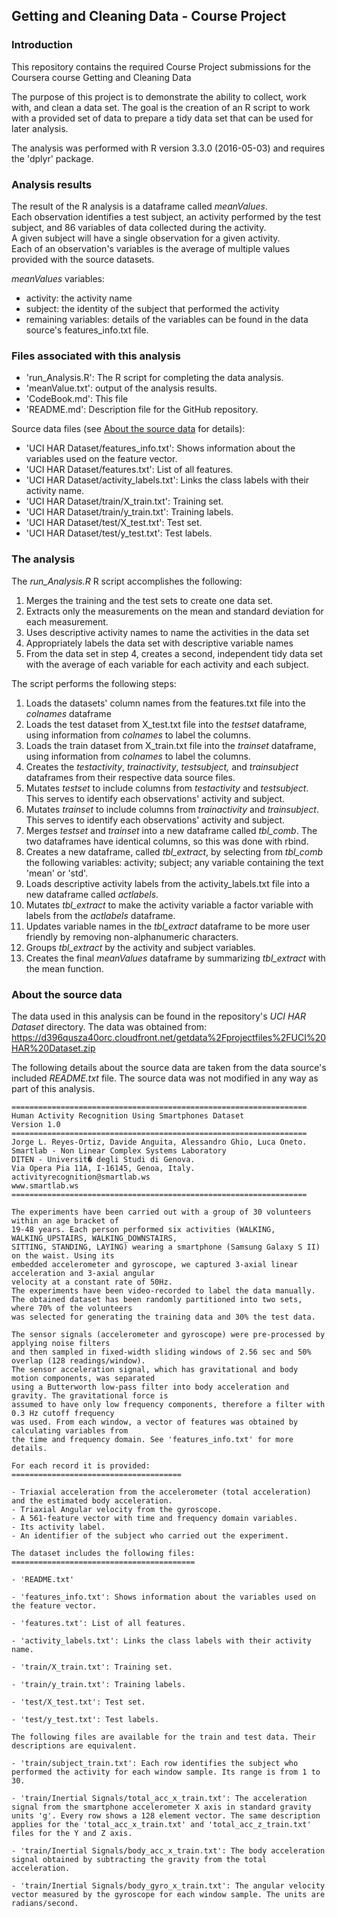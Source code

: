 ## Getting and Cleaning Data - Course Project ##

### Introduction ###

This repository contains the required Course Project submissions for the Coursera course Getting and Cleaning Data

The purpose of this project is to demonstrate the ability to collect, work with, and clean a data set.
The goal is the creation of an R script to work with a provided set of data to prepare a tidy data set that can be used for later analysis.

The analysis was performed with R version 3.3.0 (2016-05-03) and requires the 'dplyr' package.

### Analysis results ###
The result of the R analysis is a dataframe called *meanValues*.  
Each observation identifies a test subject, an activity performed by the test subject, and 86 variables of data collected during the activity.  
A given subject will have a single observation for a given activity.  
Each of an observation's variables is the average of multiple values provided with the source datasets.

*meanValues* variables:
* activity: the activity name
* subject: the identity of the subject that performed the activity
* remaining variables: details of the variables can be found in the data source's features_info.txt file.

### Files associated with this analysis ###

* 'run_Analysis.R': The R script for completing the data analysis.
* 'meanValue.txt': output of the analysis results.
*	'CodeBook.md': This file
*	'README.md': Description file for the GitHub repository.

Source data files (see [About the source data](#about-the-source-data) for details):
* 'UCI HAR Dataset/features_info.txt': Shows information about the variables used on the feature vector.
* 'UCI HAR Dataset/features.txt': List of all features.
* 'UCI HAR Dataset/activity_labels.txt': Links the class labels with their activity name.
* 'UCI HAR Dataset/train/X_train.txt': Training set.
* 'UCI HAR Dataset/train/y_train.txt': Training labels.
* 'UCI HAR Dataset/test/X_test.txt': Test set.
* 'UCI HAR Dataset/test/y_test.txt': Test labels.

### The analysis ###
The *run_Analysis.R* R script accomplishes the following:

1. Merges the training and the test sets to create one data set.
2. Extracts only the measurements on the mean and standard deviation for each measurement.
3. Uses descriptive activity names to name the activities in the data set
4. Appropriately labels the data set with descriptive variable names
5. From the data set in step 4, creates a second, independent tidy data set with the average of each variable for each activity and each subject.

The script performs the following steps:

1. Loads the datasets' column names from the features.txt file into the *colnames* dataframe
2. Loads the test dataset from X_test.txt file into the *testset* dataframe, using information from *colnames* to label the columns.
3. Loads the train dataset from X_train.txt file into the *trainset* dataframe, using information from *colnames* to label the columns.
4. Creates the *testactivity*, *trainactivity*, *testsubject,* and *trainsubject* dataframes from their respective data source files.
5. Mutates *testset* to include columns from *testactivity* and *testsubject*.  This serves to identify each observations' activity and subject.
6. Mutates *trainset* to include columns from *trainactivity* and *trainsubject*.  This serves to identify each observations' activity and subject.
7. Merges *testset* and *trainset* into a new dataframe called *tbl_comb*.  The two dataframes have identical columns, so this was done with rbind.
8. Creates a new dataframe, called *tbl_extract*, by selecting from *tbl_comb* the following variables: activity; subject; any variable containing the text 'mean' or 'std'.
9. Loads descriptive activity labels from the activity_labels.txt file into a new dataframe called *actlabels*.
10. Mutates *tbl_extract* to make the activity variable a factor variable with labels from the *actlabels* dataframe.
11. Updates variable names in the *tbl_extract* dataframe to be more user friendly by removing non-alphanumeric characters.
12. Groups *tbl_extract* by the activity and subject variables.
13. Creates the final *meanValues* dataframe by summarizing *tbl_extract* with the mean function.

### About the source data ###
The data used in this analysis can be found in the repository's *UCI HAR Dataset* directory.
The data was obtained from:   
https://d396qusza40orc.cloudfront.net/getdata%2Fprojectfiles%2FUCI%20HAR%20Dataset.zip

The following details about the source data are taken from the data source's included *README.txt* file.
The source data was not modified in any way as part of this analysis.
```
==================================================================
Human Activity Recognition Using Smartphones Dataset
Version 1.0
==================================================================
Jorge L. Reyes-Ortiz, Davide Anguita, Alessandro Ghio, Luca Oneto.
Smartlab - Non Linear Complex Systems Laboratory
DITEN - Universit� degli Studi di Genova.
Via Opera Pia 11A, I-16145, Genoa, Italy.
activityrecognition@smartlab.ws
www.smartlab.ws
==================================================================

The experiments have been carried out with a group of 30 volunteers within an age bracket of
19-48 years. Each person performed six activities (WALKING, WALKING_UPSTAIRS, WALKING_DOWNSTAIRS,
SITTING, STANDING, LAYING) wearing a smartphone (Samsung Galaxy S II) on the waist. Using its
embedded accelerometer and gyroscope, we captured 3-axial linear acceleration and 3-axial angular
velocity at a constant rate of 50Hz.
The experiments have been video-recorded to label the data manually.
The obtained dataset has been randomly partitioned into two sets, where 70% of the volunteers
was selected for generating the training data and 30% the test data.

The sensor signals (accelerometer and gyroscope) were pre-processed by applying noise filters
and then sampled in fixed-width sliding windows of 2.56 sec and 50% overlap (128 readings/window).
The sensor acceleration signal, which has gravitational and body motion components, was separated
using a Butterworth low-pass filter into body acceleration and gravity. The gravitational force is
assumed to have only low frequency components, therefore a filter with 0.3 Hz cutoff frequency
was used. From each window, a vector of features was obtained by calculating variables from
the time and frequency domain. See 'features_info.txt' for more details.

For each record it is provided:
======================================

- Triaxial acceleration from the accelerometer (total acceleration) and the estimated body acceleration.
- Triaxial Angular velocity from the gyroscope.
- A 561-feature vector with time and frequency domain variables.
- Its activity label.
- An identifier of the subject who carried out the experiment.

The dataset includes the following files:
=========================================

- 'README.txt'

- 'features_info.txt': Shows information about the variables used on the feature vector.

- 'features.txt': List of all features.

- 'activity_labels.txt': Links the class labels with their activity name.

- 'train/X_train.txt': Training set.

- 'train/y_train.txt': Training labels.

- 'test/X_test.txt': Test set.

- 'test/y_test.txt': Test labels.

The following files are available for the train and test data. Their descriptions are equivalent.

- 'train/subject_train.txt': Each row identifies the subject who performed the activity for each window sample. Its range is from 1 to 30.

- 'train/Inertial Signals/total_acc_x_train.txt': The acceleration signal from the smartphone accelerometer X axis in standard gravity units 'g'. Every row shows a 128 element vector. The same description applies for the 'total_acc_x_train.txt' and 'total_acc_z_train.txt' files for the Y and Z axis.

- 'train/Inertial Signals/body_acc_x_train.txt': The body acceleration signal obtained by subtracting the gravity from the total acceleration.

- 'train/Inertial Signals/body_gyro_x_train.txt': The angular velocity vector measured by the gyroscope for each window sample. The units are radians/second.
```
